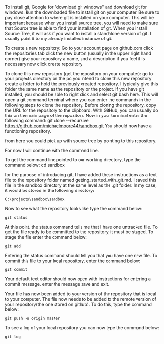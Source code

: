 To install git, Google for "download git windows" and download git for windows.
Run the downloaded file to install git on your computer. Be sure to pay close
attention to where git is installed on your computer. This will be important 
because when you install source tree, you will need to make sure that 
Source tree is able to find your installation of git. When you install Source
Tree, it will ask if you want to install a standalone version of git. I usually
point it to my already installed instance of git.


To create a new repository:
Go to your account page on github.com
click the repositories tab
click the new button (usually in the upper right hand corner)
give your repository a name, and a description if you feel it is necessary
now click create repository

To clone this new repository (get the repository on your computer):
go to your projects directory on the pc you intend to clone this new repository
create a folder to hold the previously created repository. I typically give this
	folder the same name as the repository or the project.
If you have git installed, you should be able to right click and select
	git bash here. This will open a git command terminal where you can enter
        the commands in the following steps to clone the repository.
Before cloning the repository, copy the URL for the repository to the clipboard.
	With GitHub, you can usually do this on the main page of the repository.
Now in your terminal enter the following command:
	git clone --recursive https://github.com/michaelmoore44/sandbox.git
You should now have a functioning repository.

from here you could pick up with source tree by pointing to this repository.

For now I will continue with the command line.

To get the command line pointed to our working directory, type the command below:
	cd sandbox

for the purpose of introducing git, I have added these instructions as a text
	file to the repository folder named getting_started_with_git.md. I saved this
	file in the sandbox directory at the same level as the .git folder. In my
	case, it would be stored in the following directory:

	C:\projects\sandbox\sandbox

Now to see what the repository looks like type the command below:

	git status

At this point, the status command tells me that I have one untracked file. To
	get the file ready to be committed to the repository, it must be staged. To
	stage the file enter the command below:

	git add

Entering the status command should tell you that you have one new file. To
	commit this file to your local repository, enter the command below:

	git commit

Your default text editor should now open with instructions for entering a
	commit message. enter the message save and exit.

Your file has now been added to your version of the repository that is local to
	your computer. The file now needs to be added to the remote version of your
	repository(the one stored on github). To do this, type the command below:

	git push -u origin master

To see a log of your local repository you can now type the command below:

	git log
